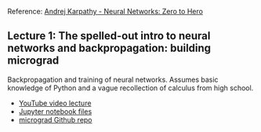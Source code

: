 Reference: [Andrej Karpathy - Neural Networks: Zero to Hero](https://github.com/karpathy/nn-zero-to-hero/tree/master)

## **Lecture 1: The spelled-out intro to neural networks and backpropagation: building micrograd**
Backpropagation and training of neural networks. Assumes basic knowledge of Python and a vague
recollection of calculus from high school.

- [YouTube video lecture](https://www.youtube.com/watch?v=VMj-3S1tku0)
- [Jupyter notebook files](lectures/micrograd)
- [micrograd Github repo](https://github.com/karpathy/micrograd)